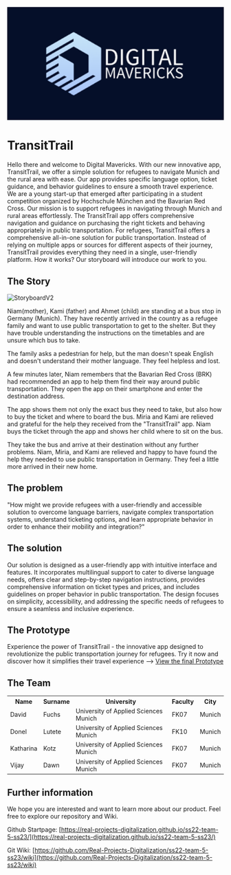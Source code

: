 <img src="./2023_05_16-Logo.png" alt="Logo" class="inline"/>

# TransitTrail

Hello there and welcome to Digital Mavericks. With our new innovative app, TransitTrail, we offer a simple solution for refugees to navigate Munich and the rural area with ease. Our app provides specific language option, ticket guidance, and behavior guidelines to ensure a smooth travel experience.
We are a young start-up that emerged after participating in a student competition organized by Hochschule München and the Bavarian Red Cross. Our mission is to support refugees in navigating through Munich and rural areas effortlessly. The TransitTrail app offers comprehensive navigation and guidance on purchasing the right tickets and behaving appropriately in public transportation. For refugees, TransitTrail offers a comprehensive all-in-one solution for public transportation. Instead of relying on multiple apps or sources for different aspects of their journey, TransitTrail provides everything they need in a single, user-friendly platform. How it works? Our storyboard will introduce our work to you.

## The Story

<img src="./StoryboardV2.png" alt="StoryboardV2" class="inline"/>


Niam(mother), Kami (father) and Ahmet (child) are standing at a bus stop in Germany (Munich). They have recently arrived in the country as a refugee family and want to use public transportation to get to the shelter. But they have trouble understanding the instructions on the timetables and are unsure which bus to take.

The family asks a pedestrian for help, but the man doesn't speak English and doesn't understand their mother language. They feel helpless and lost.

A few minutes later, Niam remembers that the Bavarian Red Cross (BRK) had recommended an app to help them find their way around public transportation. They open the app on their smartphone and enter the destination address.

The app shows them not only the exact bus they need to take, but also how to buy the ticket and where to board the bus. Miria and Kami are relieved and grateful for the help they received from the "TransitTrail" app. Niam buys the ticket through the app and shows her child where to sit on the bus.

They take the bus and arrive at their destination without any further problems. Niam, Miria, and Kami are relieved and happy to have found the help they needed to use public transportation in Germany. They feel a little more arrived in their new home.

## The problem
"How might we provide refugees with a user-friendly and accessible solution to overcome language barriers, navigate complex transportation systems, understand ticketing options, and learn appropriate behavior in order to enhance their mobility and integration?"

## The solution
Our solution is designed as a user-friendly app with intuitive interface and features. It incorporates multilingual support to cater to diverse language needs, offers clear and step-by-step navigation instructions, provides comprehensive information on ticket types and prices, and includes guidelines on proper behavior in public transportation. The design focuses on simplicity, accessibility, and addressing the specific needs of refugees to ensure a seamless and inclusive experience.

## The Prototype
Experience the power of TransitTrail - the innovative app designed to revolutionize the public transportation journey for refugees. Try it now and discover how it simplifies their travel experience --> 
[View the final Prototype](https://www.figma.com/proto/totawtIjV2GnzCP89MHO1a/Team-Canvas?type=design&node-id=142-1385&scaling=scale-down&page-id=106%3A8&starting-point-node-id=142%3A1385)

## The Team

<table>
  <tr>
    <th> Name </th>
    <th> Surname </th>
    <th> University </th>
    <th> Faculty </th>
    <th> City </th>
  </tr>
  <tr>
    <td> David </td>
    <td> Fuchs </td>
    <td> University of Applied Sciences Munich </td>
    <td> FK07 </td>
    <td> Munich </td>
  </tr>
  <tr>
    <td> Donel </td>
    <td> Lutete </td>
    <td> University of Applied Sciences Munich </td>
    <td> FK10 </td>
    <td> Munich </td>
  </tr>
  <tr>
    <td> Katharina </td>
    <td> Kotz </td>
    <td> University of Applied Sciences Munich </td>
    <td> FK07 </td>
    <td> Munich </td>
  </tr>
  <tr>
    <td> Vijay </td>
    <td> Dawn </td>
    <td> University of Applied Sciences Munich </td>
    <td> FK07 </td>
    <td> Munich </td>
  </tr>
</table>

## Further information
We hope you are interested and want to learn more about our product. Feel free to explore our repository and Wiki.

Github Startpage: [https://real-projects-digitalization.github.io/ss22-team-5-ss23/](https://real-projects-digitalization.github.io/ss22-team-5-ss23/)

Git Wiki: [https://github.com/Real-Projects-Digitalization/ss22-team-5-ss23/wiki](https://github.com/Real-Projects-Digitalization/ss22-team-5-ss23/wiki)
